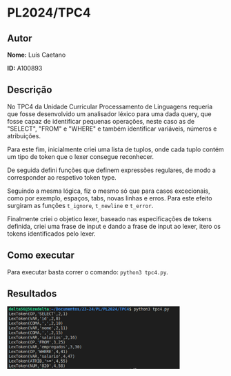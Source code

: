 # PL2024/TPC4

## Autor

**Nome:** Luís Caetano

**ID:** A100893

## Descrição
No TPC4 da Unidade Curricular Processamento de Linguagens requeria que fosse desenvolvido um analisador léxico para uma dada query, que fosse capaz de identificar pequenas operações, neste caso as de "SELECT", "FROM" e "WHERE" e também identificar variáveis, números e atribuições.

Para este fim, inicialmente criei uma lista de tuplos, onde cada tuplo contém um tipo de token que o lexer consegue reconhecer.

De seguida defini funções que definem expressões regulares, de modo a corresponder ao respetivo token type.

Seguindo a mesma lógica, fiz o mesmo só que para casos excecionais, como por exemplo, espaços, tabs, novas linhas e erros. Para este efeito surgiram as funções `t_ignore`, `t_newline` e `t_error`.

Finalmente criei o objetico lexer, baseado nas especificações de tokens definida, criei uma frase de input e dando a frase de input ao lexer, itero os tokens identificados pelo lexer.

## Como executar
Para executar basta correr o comando: `python3 tpc4.py`.

## Resultados
<img src='resultslex.png' width='400'>